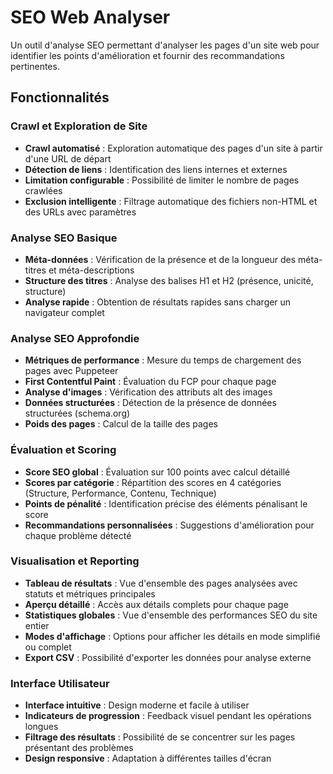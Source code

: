 # SEO Web Analyser

Un outil d'analyse SEO permettant d'analyser les pages d'un site web pour identifier les points d'amélioration et fournir des recommandations pertinentes.

## Fonctionnalités

### Crawl et Exploration de Site

- **Crawl automatisé** : Exploration automatique des pages d'un site à partir d'une URL de départ
- **Détection de liens** : Identification des liens internes et externes
- **Limitation configurable** : Possibilité de limiter le nombre de pages crawlées
- **Exclusion intelligente** : Filtrage automatique des fichiers non-HTML et des URLs avec paramètres

### Analyse SEO Basique

- **Méta-données** : Vérification de la présence et de la longueur des méta-titres et méta-descriptions
- **Structure des titres** : Analyse des balises H1 et H2 (présence, unicité, structure)
- **Analyse rapide** : Obtention de résultats rapides sans charger un navigateur complet

### Analyse SEO Approfondie

- **Métriques de performance** : Mesure du temps de chargement des pages avec Puppeteer
- **First Contentful Paint** : Évaluation du FCP pour chaque page
- **Analyse d'images** : Vérification des attributs alt des images
- **Données structurées** : Détection de la présence de données structurées (schema.org)
- **Poids des pages** : Calcul de la taille des pages

### Évaluation et Scoring

- **Score SEO global** : Évaluation sur 100 points avec calcul détaillé
- **Scores par catégorie** : Répartition des scores en 4 catégories (Structure, Performance, Contenu, Technique)
- **Points de pénalité** : Identification précise des éléments pénalisant le score
- **Recommandations personnalisées** : Suggestions d'amélioration pour chaque problème détecté

### Visualisation et Reporting

- **Tableau de résultats** : Vue d'ensemble des pages analysées avec statuts et métriques principales
- **Aperçu détaillé** : Accès aux détails complets pour chaque page
- **Statistiques globales** : Vue d'ensemble des performances SEO du site entier
- **Modes d'affichage** : Options pour afficher les détails en mode simplifié ou complet
- **Export CSV** : Possibilité d'exporter les données pour analyse externe

### Interface Utilisateur

- **Interface intuitive** : Design moderne et facile à utiliser
- **Indicateurs de progression** : Feedback visuel pendant les opérations longues
- **Filtrage des résultats** : Possibilité de se concentrer sur les pages présentant des problèmes
- **Design responsive** : Adaptation à différentes tailles d'écran